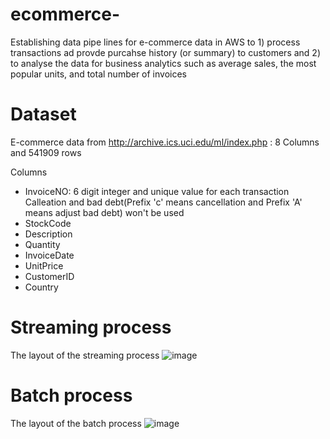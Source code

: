 # ecommerce-
Establishing data pipe lines for e-commerce data in AWS to 1) process transactions ad provde purcahse history (or summary) to customers and 2) to analyse the data for business analytics such as average sales, the most popular units, and total number of invoices 


# Dataset
E-commerce data from http://archive.ics.uci.edu/ml/index.php : 8 Columns and 541909 rows
 
Columns
- InvoiceNO: 6 digit integer and unique value for each transaction
  Calleation and bad debt(Prefix 'c' means cancellation and Prefix 'A' means adjust bad debt) won't be used 
- StockCode 
- Description 
- Quantity 
- InvoiceDate
- UnitPrice
- CustomerID 
- Country


# Streaming process
The layout of the streaming process
![image](https://user-images.githubusercontent.com/56697877/116921770-606a4000-ac4c-11eb-98a9-9159b1d17ba6.png)



# Batch process
The layout of the batch process
![image](https://user-images.githubusercontent.com/56697877/116911315-9b657700-ac3e-11eb-8603-a25b5fb612de.png)
